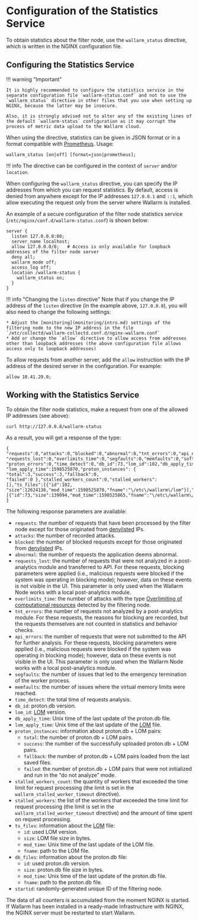 [doc-configure-kubernetes]:     configure-kubernetes-en.md
[link-prometheus]:              https://prometheus.io/
[gl-lom]:                       ../glossary-en.md#custom-ruleset-the-former-term-is-lom

# Configuration of the Statistics Service

To obtain statistics about the filter node, use the `wallarm_status` directive, which is written in the NGINX configuration file.

## Configuring the Statistics Service

!!! warning "Important"

    It is highly recommended to configure the statistics service in the separate configuration file `wallarm-status.conf` and not to use the `wallarm_status` directive in other files that you use when setting up NGINX, because the latter may be insecure.
    
    Also, it is strongly advised not to alter any of the existing lines of the default `wallarm-status` configuration as it may corrupt the process of metric data upload to the Wallarm cloud.

When using the directive, statistics can be given in JSON format or in a format compatible with [Prometheus][link-prometheus]. Usage:

```
wallarm_status [on|off] [format=json|prometheus];
``` 

!!! info
    The directive can be configured in the context of `server` and/or `location`.

When configuring the `wallarm_status` directive, you can specify the IP addresses from which you can request statistics. By default, access is denied from anywhere except for the IP addresses `127.0.0.1` and `::1`, which allow executing the request only from the server where Wallarm is installed.

An example of a secure configuration of the filter node statistics service (`/etc/nginx/conf.d/wallarm-status.conf`) is shown below:

```
server {
  listen 127.0.0.8:80;
  server_name localhost;
  allow 127.0.0.0/8;   # Access is only available for loopback addresses of the filter node server  
  deny all;                  
  wallarm_mode off;
  access_log off;
  location /wallarm-status {
    wallarm_status on;
  }
}

```

!!! info "Changing the `listen` directive"
    Note that if you change the IP address of the `listen` directive (in the example above, `127.0.0.8`), you will also need to change the following settings:
    
    * Adjust the [monitoring](monitoring/intro.md) settings of the filtering node to the new IP address in the file `/etc/collectd/wallarm-collectd.conf.d/nginx-wallarm.conf`
    * Add or change the `allow` directive to allow access from addresses other than loopback addresses (the above configuration file allows access only to loopback addresses)

To allow requests from another server, add the `allow` instruction with the IP address of the desired server in the configuration. For example:

```
allow 10.41.29.0;
```


##  Working with the Statistics Service

To obtain the filter node statistics, make a request from one of the allowed IP addresses (see above):

```
curl http://127.0.0.8/wallarm-status
```

As a result, you will get a response of the type:

```
{ "requests":0,"attacks":0,"blocked":0,"abnormal":0,"tnt_errors":0,"api_errors":0,
"requests_lost":0,"overlimits_time":0,"segfaults":0,"memfaults":0,"softmemfaults":0,
"proton_errors":0,"time_detect":0,"db_id":73,"lom_id":102,"db_apply_time":1598525865,
"lom_apply_time":1598525870,"proton_instances": { "total":3,"success":3,"fallback":0,
"failed":0 },"stalled_workers_count":0,"stalled_workers":[],"ts_files":[{"id":102,
"size":12624136,"mod_time":1598525870,"fname":"\/etc\/wallarm\/lom"}],"db_files":
[{"id":73,"size":139094,"mod_time":1598525865,"fname":"\/etc\/wallarm\/proton.db"}] }
```

The following response parameters are available:
*   `requests`: the number of requests that have been processed by the filter node except for those originated from [denylisted](../user-guides/denylist.md) IPs.
*   `attacks`: the number of recorded attacks.
*   `blocked`: the number of blocked requests except for those originated from [denylisted](../user-guides/denylist.md) IPs.
*   `abnormal`: the number of requests the application deems abnormal.
*   `requests_lost`: the number of requests that were not analyzed in a post-analytics module and transferred to API. For these requests, blocking parameters were applied (i.e., malicious requests were blocked if the system was operating in blocking mode); however, data on these events is not visible in the UI. This parameter is only used when the Wallarm Node works with a local post-analytics module.
*   `overlimits_time`: the number of attacks with the type [Overlimiting of computational resources](../attacks-vulns-list.md#overlimiting-of-computational-resources) detected by the filtering node.
*   `tnt_errors`: the number of requests not analyzed by a post-analytics module. For these requests, the reasons for blocking are recorded, but the requests themselves are not counted in statistics and behavior checks.
*   `api_errors`: the number of requests that were not submitted to the API for further analysis. For these requests, blocking parameters were applied (i.e., malicious requests were blocked if the system was operating in blocking mode); however, data on these events is not visible in the UI. This parameter is only used when the Wallarm Node works with a local post-analytics module.
*   `segfaults`: the number of issues that led to the emergency termination of the worker process.
*   `memfaults`: the number of issues where the virtual memory limits were reached.
*   `time_detect`: the total time of requests analysis.
*   `db_id`: proton.db version.
*   `lom_id`: [LOM][gl-lom] version.
*   `db_apply_time`: Unix time of the last update of the proton.db file.
*   `lom_apply_time`: Unix time of the last update of the [LOM](../glossary-en.md#custom-ruleset-the-former-term-is-lom) file.
*   `proton_instances`: information about proton.db + LOM pairs:
    *   `total`: the number of proton.db + LOM pairs.
    *   `success`: the number of the successfully uploaded proton.db + LOM pairs.
    *   `fallback`: the number of proton.db + LOM pairs loaded from the last saved files.
    *   `failed`: the number of proton.db + LOM pairs that were not initialized and run in the “do not analyze” mode.
*   `stalled_workers_count`: the quantity of workers that exceeded the time limit for request processing (the limit is set in the `wallarm_stalled_worker_timeout` directive).
*   `stalled_workers`: the list of the workers that exceeded the time limit for request processing (the limit is set in the `wallarm_stalled_worker_timeout` directive) and the amount of time spent on request processing.
*   `ts_files`: information about the [LOM](../glossary-en.md#custom-ruleset-the-former-term-is-lom) file:
    *   `id`: used LOM version.
    *   `size`: LOM file size in bytes.
    *   `mod_time`: Unix time of the last update of the LOM file.
    *   `fname`: path to the LOM file.
*   `db_files`: information about the proton.db file:
    *   `id`: used proton.db version.
    *   `size`: proton.db file size in bytes.
    *   `mod_time`: Unix time of the last update of the proton.db file.
    *   `fname`: path to the proton.db file.
* `startid`: randomly-generated unique ID of the filtering node.

The data of all counters is accumulated from the moment NGINX is started. If Wallarm has been installed in a ready-made infrastructure with NGINX, the NGINX server must be restarted to start Wallarm.
